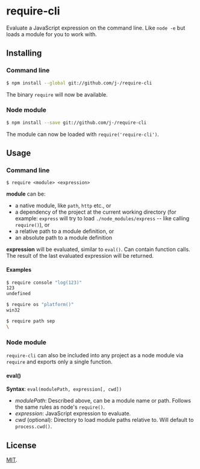 require-cli
===========

Evaluate a JavaScript expression on the command line. Like `node -e` but loads a module for you to work with.

## Installing

### Command line

```bash
$ npm install --global git://github.com/j-/require-cli
```

The binary `require` will now be available.

### Node module

```bash
$ npm install --save git://github.com/j-/require-cli
```

The module can now be loaded with `require('require-cli')`.

## Usage

### Command line

    $ require <module> <expression>

**module** can be:
* a native module, like `path`, `http` etc., or
* a dependency of the project at the current working directory (for example: `express` will try to load `./node_modules/express` -- like calling `require()`), or
* a relative path to a module definition, or
* an absolute path to a module definition

**expression** will be evaluated, similar to `eval()`. Can contain function calls. The result of the last evaluated expression will be returned.

#### Examples

```bash
$ require console "log(123)"
123
undefined

$ require os "platform()"
win32

$ require path sep
\
```

### Node module

`require-cli` can also be included into any project as a node module via `require` and exports only a single function.

#### eval()

**Syntax**: `eval(modulePath, expression[, cwd])`
* _modulePath_: Described above, can be a module name or path. Follows the same rules as node's `require()`.
* _expression_: JavaScript expression to evaluate.
* _cwd_ (optional): Directory to load module paths relative to. Will default to `process.cwd()`.

## License

[MIT](LICENSE).
